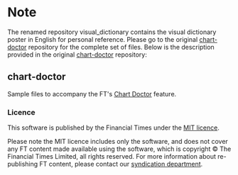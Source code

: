 # Note
The renamed repository visual_dictionary contains the visual dictionary poster in English for personal reference. Please go to the original [chart-doctor](https://github.com/Financial-Times/chart-doctor) repository for the complete set of files. Below is the description provided in the original [chart-doctor](https://github.com/Financial-Times/chart-doctor) repository: 

## chart-doctor
Sample files to accompany the FT's [Chart Doctor](http://www.ft.com/chart-doctor) feature.

### Licence
This software is published by the Financial Times under the [MIT licence](http://opensource.org/licenses/MIT). 

Please note the MIT licence includes only the software, and does not cover any FT content made available using the software, which is copyright &copy; The Financial Times Limited, all rights reserved. For more information about re-publishing FT content, please contact our [syndication department](http://syndication.ft.com/).
